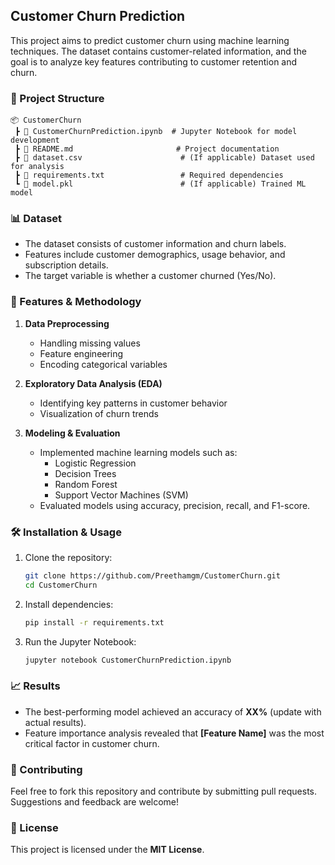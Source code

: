 ## Customer Churn Prediction

This project aims to predict customer churn using machine learning techniques. The dataset contains customer-related information, and the goal is to analyze key features contributing to customer retention and churn.

### 📂 Project Structure
```
📦 CustomerChurn
 ┣ 📜 CustomerChurnPrediction.ipynb  # Jupyter Notebook for model development
 ┣ 📜 README.md                       # Project documentation
 ┣ 📜 dataset.csv                      # (If applicable) Dataset used for analysis
 ┣ 📜 requirements.txt                 # Required dependencies
 ┗ 📜 model.pkl                        # (If applicable) Trained ML model
```

### 📊 Dataset
- The dataset consists of customer information and churn labels.
- Features include customer demographics, usage behavior, and subscription details.
- The target variable is whether a customer churned (Yes/No).

### 🚀 Features & Methodology
1. **Data Preprocessing**
   - Handling missing values
   - Feature engineering
   - Encoding categorical variables

2. **Exploratory Data Analysis (EDA)**
   - Identifying key patterns in customer behavior
   - Visualization of churn trends

3. **Modeling & Evaluation**
   - Implemented machine learning models such as:
     - Logistic Regression
     - Decision Trees
     - Random Forest
     - Support Vector Machines (SVM)
   - Evaluated models using accuracy, precision, recall, and F1-score.

### 🛠 Installation & Usage
1. Clone the repository:
   ```bash
   git clone https://github.com/Preethamgm/CustomerChurn.git
   cd CustomerChurn
   ```
2. Install dependencies:
   ```bash
   pip install -r requirements.txt
   ```
3. Run the Jupyter Notebook:
   ```bash
   jupyter notebook CustomerChurnPrediction.ipynb
   ```

### 📈 Results
- The best-performing model achieved an accuracy of **XX%** (update with actual results).
- Feature importance analysis revealed that **[Feature Name]** was the most critical factor in customer churn.

### 🤝 Contributing
Feel free to fork this repository and contribute by submitting pull requests. Suggestions and feedback are welcome!

### 📜 License
This project is licensed under the **MIT License**.

